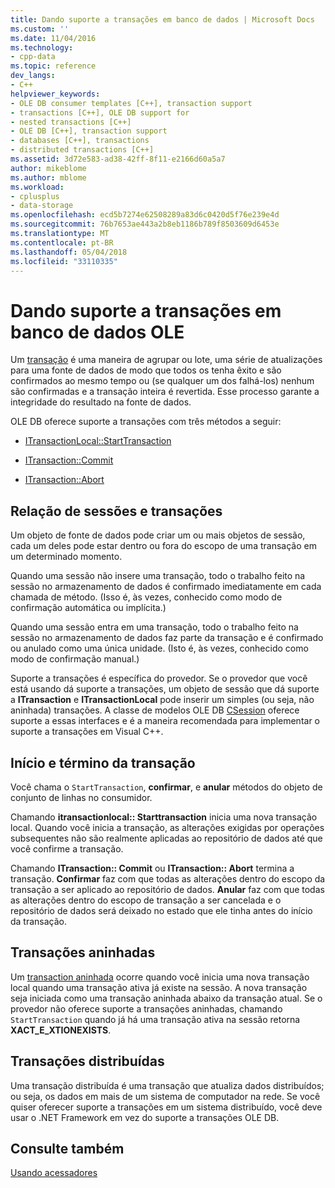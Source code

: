 ```yaml
---
title: Dando suporte a transações em banco de dados | Microsoft Docs
ms.custom: ''
ms.date: 11/04/2016
ms.technology:
- cpp-data
ms.topic: reference
dev_langs:
- C++
helpviewer_keywords:
- OLE DB consumer templates [C++], transaction support
- transactions [C++], OLE DB support for
- nested transactions [C++]
- OLE DB [C++], transaction support
- databases [C++], transactions
- distributed transactions [C++]
ms.assetid: 3d72e583-ad38-42ff-8f11-e2166d60a5a7
author: mikeblome
ms.author: mblome
ms.workload:
- cplusplus
- data-storage
ms.openlocfilehash: ecd5b7274e62508289a83d6c0420d5f76e239e4d
ms.sourcegitcommit: 76b7653ae443a2b8eb1186b789f8503609d6453e
ms.translationtype: MT
ms.contentlocale: pt-BR
ms.lasthandoff: 05/04/2018
ms.locfileid: "33110335"
---
```

# <a name="supporting-transactions-in-ole-db"></a>Dando suporte a transações em banco de dados OLE
Um [transação](../../data/transactions-mfc-data-access.md) é uma maneira de agrupar ou lote, uma série de atualizações para uma fonte de dados de modo que todos os tenha êxito e são confirmados ao mesmo tempo ou (se qualquer um dos falhá-los) nenhum são confirmadas e a transação inteira é revertida. Esse processo garante a integridade do resultado na fonte de dados.  
  
 OLE DB oferece suporte a transações com três métodos a seguir:  
  
-   [ITransactionLocal::StartTransaction](https://msdn.microsoft.com/en-us/library/ms709786.aspx)  
  
-   [ITransaction::Commit](https://msdn.microsoft.com/en-us/library/ms713008.aspx)  
  
-   [ITransaction::Abort](https://msdn.microsoft.com/en-us/library/ms709833.aspx)  
  
## <a name="relationship-of-sessions-and-transactions"></a>Relação de sessões e transações  
 Um objeto de fonte de dados pode criar um ou mais objetos de sessão, cada um deles pode estar dentro ou fora do escopo de uma transação em um determinado momento.  
  
 Quando uma sessão não insere uma transação, todo o trabalho feito na sessão no armazenamento de dados é confirmado imediatamente em cada chamada de método. (Isso é, às vezes, conhecido como modo de confirmação automática ou implícita.)  
  
 Quando uma sessão entra em uma transação, todo o trabalho feito na sessão no armazenamento de dados faz parte da transação e é confirmado ou anulado como uma única unidade. (Isto é, às vezes, conhecido como modo de confirmação manual.)  
  
 Suporte a transações é específica do provedor. Se o provedor que você está usando dá suporte a transações, um objeto de sessão que dá suporte a **ITransaction** e **ITransactionLocal** pode inserir um simples (ou seja, não aninhada) transações. A classe de modelos OLE DB [CSession](../../data/oledb/csession-class.md) oferece suporte a essas interfaces e é a maneira recomendada para implementar o suporte a transações em Visual C++.  
  
## <a name="starting-and-ending-the-transaction"></a>Início e término da transação  
 Você chama o `StartTransaction`, **confirmar**, e **anular** métodos do objeto de conjunto de linhas no consumidor.  
  
 Chamando **itransactionlocal:: Starttransaction** inicia uma nova transação local. Quando você inicia a transação, as alterações exigidas por operações subsequentes não são realmente aplicadas ao repositório de dados até que você confirme a transação.  
  
 Chamando **ITransaction:: Commit** ou **ITransaction:: Abort** termina a transação. **Confirmar** faz com que todas as alterações dentro do escopo da transação a ser aplicado ao repositório de dados. **Anular** faz com que todas as alterações dentro do escopo de transação a ser cancelada e o repositório de dados será deixado no estado que ele tinha antes do início da transação.  
  
## <a name="nested-transactions"></a>Transações aninhadas  
 Um [transaction aninhada](https://msdn.microsoft.com/en-us/library/ms716985.aspx) ocorre quando você inicia uma nova transação local quando uma transação ativa já existe na sessão. A nova transação seja iniciada como uma transação aninhada abaixo da transação atual. Se o provedor não oferece suporte a transações aninhadas, chamando `StartTransaction` quando já há uma transação ativa na sessão retorna **XACT_E_XTIONEXISTS**.  
  
## <a name="distributed-transactions"></a>Transações distribuídas  
 Uma transação distribuída é uma transação que atualiza dados distribuídos; ou seja, os dados em mais de um sistema de computador na rede. Se você quiser oferecer suporte a transações em um sistema distribuído, você deve usar o .NET Framework em vez do suporte a transações OLE DB.  
  
## <a name="see-also"></a>Consulte também  
 [Usando acessadores](../../data/oledb/using-accessors.md)